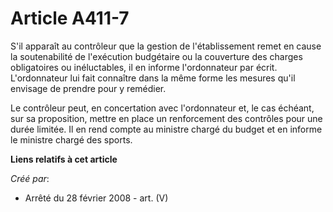 # Article A411-7

S'il apparaît au contrôleur que la gestion de l'établissement remet en cause la soutenabilité de l'exécution budgétaire ou la
couverture des charges obligatoires ou inéluctables, il en informe l'ordonnateur par écrit. L'ordonnateur lui fait connaître
dans la même forme les mesures qu'il envisage de prendre pour y remédier.

Le contrôleur peut, en concertation avec l'ordonnateur et, le cas échéant, sur sa proposition, mettre en place un
renforcement des contrôles pour une durée limitée. Il en rend compte au ministre chargé du budget et en informe le ministre
chargé des sports.

**Liens relatifs à cet article**

_Créé par_:

  - Arrêté du 28 février 2008 - art. (V)
